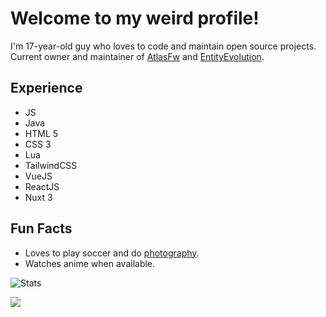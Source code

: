 # Welcome to my weird profile!
I'm 17-year-old guy who loves to code and maintain open source projects. Current owner and maintainer of [AtlasFw](https://github.com/AtlasFw) and [EntityEvolution](https://github.com/EntityEvolution).

## Experience
- JS
- Java
- HTML 5
- CSS 3
- Lua
- TailwindCSS
- VueJS
- ReactJS
- Nuxt 3

## Fun Facts
- Loves to play soccer and do [photography](https://imbombay.tech/gallery).
- Watches anime when available.

![Stats](https://github-readme-stats.vercel.app/api?username=BombayV&show_icons=true&theme=midnight-purple&count_private=true&include_all_commits=true&border_radius=10)

<img src="https://komarev.com/ghpvc/?username=BombayV&style=flat-square"/>

